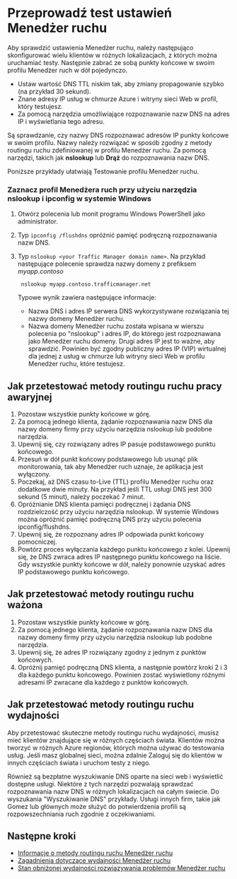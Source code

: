 <properties
    pageTitle="Testowanie ustawień Menedżer ruchu | Microsoft Azure"
    description="W tym artykule pomoże Ci Przetestuj ustawienia Menedżer ruchu"
    services="traffic-manager"
    documentationCenter=""
    authors="sdwheeler"
    manager="carmonm"
    editor=""
/>
<tags
    ms.service="traffic-manager"
    ms.devlang="na"
    ms.topic="article"
    ms.tgt_pltfrm="na"
    ms.workload="infrastructure-services"
    ms.date="10/11/2016"
    ms.author="sewhee"
/>

# <a name="test-your-traffic-manager-settings"></a>Przeprowadź test ustawień Menedżer ruchu

Aby sprawdzić ustawienia Menedżer ruchu, należy następująco skonfigurować wielu klientów w różnych lokalizacjach, z których można uruchamiać testy. Następnie zabrać ze sobą punkty końcowe w swoim profilu Menedżer ruch w dół pojedynczo.

* Ustaw wartość DNS TTL niskim tak, aby zmiany propagowanie szybko (na przykład 30 sekund).
* Znane adresy IP usług w chmurze Azure i witryny sieci Web w profil, który testujesz.
* Za pomocą narzędzia umożliwiające rozpoznawanie nazw DNS na adres IP i wyświetlania tego adresu.

Są sprawdzanie, czy nazwy DNS rozpoznawać adresów IP punkty końcowe w swoim profilu. Nazwy należy rozwiązać w sposób zgodny z metody routingu ruchu zdefiniowanej w profilu Menedżer ruchu. Za pomocą narzędzi, takich jak **nslookup** lub **Drąż** do rozpoznawania nazw DNS.

Poniższe przykłady ułatwiają Testowanie profilu Menedżer ruchu.

### <a name="check-traffic-manager-profile-using-nslookup-and-ipconfig-in-windows"></a>Zaznacz profil Menedżera ruch przy użyciu narzędzia nslookup i ipconfig w systemie Windows

1. Otwórz polecenia lub monit programu Windows PowerShell jako administrator.
2. Typ `ipconfig /flushdns` opróżnić pamięć podręczną rozpoznawania nazw DNS.
3. Typ `nslookup <your Traffic Manager domain name>`. Na przykład następujące polecenie sprawdza nazwy domeny z prefiksem *myapp.contoso*

        nslookup myapp.contoso.trafficmanager.net

    Typowe wynik zawiera następujące informacje:

    * Nazwa DNS i adres IP serwera DNS wykorzystywane rozwiązania tej nazwy domeny Menedżer ruchu.
    * Nazwa domeny Menedżer ruchu została wpisana w wierszu polecenia po "nslookup" i adres IP, do którego jest rozpoznawana jako Menedżer ruchu domeny. Drugi adres IP jest to ważne, aby sprawdzić. Powinien być zgodny publiczny adres IP (VIP) wirtualnej dla jednej z usług w chmurze lub witryny sieci Web w profilu Menedżer ruchu, które testujesz.

## <a name="how-to-test-the-failover-traffic-routing-method"></a>Jak przetestować metody routingu ruchu pracy awaryjnej

1. Pozostaw wszystkie punkty końcowe w górę.
2. Za pomocą jednego klienta, żądanie rozpoznawania nazw DNS dla nazwy domeny firmy przy użyciu narzędzia nslookup lub podobne narzędzia.
3. Upewnij się, czy rozwiązany adres IP pasuje podstawowego punktu końcowego.
4. Przesuń w dół punkt końcowy podstawowego lub usunąć plik monitorowania, tak aby Menedżer ruch uznaje, że aplikacja jest wyłączony.
5. Poczekaj, aż DNS czasu to-Live (TTL) profilu Menedżer ruchu oraz dodatkowe dwie minuty. Na przykład jeśli TTL usługi DNS jest 300 sekund (5 minut), należy poczekać 7 minut.
6. Opróżnianie DNS klienta pamięci podręcznej i żądania DNS rozdzielczość przy użyciu narzędzia nslookup. W systemie Windows można opróżnić pamięć podręczną DNS przy użyciu polecenia ipconfig/flushdns.
7. Upewnij się, że rozpoznany adres IP odpowiada punkt końcowy pomocniczej.
8. Powtórz proces wyłączania każdego punktu końcowego z kolei. Upewnij się, że DNS zwraca adres IP następnego punktu końcowego na liście. Gdy wszystkie punkty końcowe w dół, należy ponownie uzyskać adres IP podstawowego punktu końcowego.

## <a name="how-to-test-the-weighted-traffic-routing-method"></a>Jak przetestować metody routingu ruchu ważona

1. Pozostaw wszystkie punkty końcowe w górę.
2. Za pomocą jednego klienta, żądanie rozpoznawania nazw DNS dla nazwy domeny firmy przy użyciu narzędzia nslookup lub podobne narzędzia.
3. Upewnij się, że adres IP rozwiązany zgodny z jednym z punktów końcowych.
4. Opróżnij pamięć podręczną DNS klienta, a następnie powtórz kroki 2 i 3 dla każdego punktu końcowego. Powinien zostać wyświetlony różnymi adresami IP zwracane dla każdego z punktów końcowych.

## <a name="how-to-test-the-performance-traffic-routing-method"></a>Jak przetestować metody routingu ruchu wydajności

Aby przetestować skuteczne metody routingu ruchu wydajności, musisz mieć klientów znajdujące się w różnych częściach świata. Klientów można tworzyć w różnych Azure regionów, których można używać do testowania usług. Jeśli masz globalnej sieci, można zdalnie Zaloguj się do klientów w innych częściach świata i uruchom testy z niego.

Również są bezpłatne wyszukiwanie DNS oparte na sieci web i wyświetlić dostępne usługi. Niektóre z tych narzędzi pozwalają sprawdzać rozpoznawania nazw DNS w różnych lokalizacjach na całym świecie. Do wyszukania "Wyszukiwanie DNS" przykłady. Usługi innych firm, takie jak Gomez lub głównych może służyć do potwierdzenia profili są rozpowszechniania ruch zgodnie z oczekiwaniami.

## <a name="next-steps"></a>Następne kroki

* [Informacje o metody routingu ruchu Menedżer ruchu](traffic-manager-routing-methods.md)
* [Zagadnienia dotyczące wydajności Menedżer ruchu](traffic-manager-performance-considerations.md)
* [Stan obniżonej wydajności rozwiązywania problemów Menedżer ruchu](traffic-manager-troubleshooting-degraded.md)




